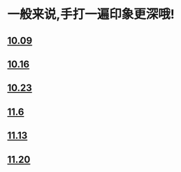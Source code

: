 # 一般来说,手打一遍印象更深哦!

## [10.09](/works/10.09作业.md)

## [10.16](/works/10.16作业.md)

## [10.23](/works/10.23作业.md)

## [11.6](/works/11.6作业.md)

## [11.13](/works/11.13作业.md)

## [11.20](/works/11.20作业.md)